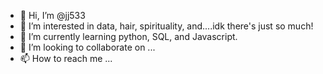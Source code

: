 - 👋 Hi, I’m @jj533
- 👀 I’m interested in data, hair, spirituality, and....idk there's just so much!
- 🌱 I’m currently learning python, SQL, and Javascript.
- 💞️ I’m looking to collaborate on ...
- 📫 How to reach me ...

<!---
jj533/jj533 is a ✨ special ✨ repository because its `README.md` (this file) appears on your GitHub profile.
You can click the Preview link to take a look at your changes.
--->
